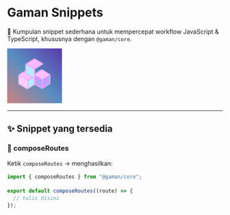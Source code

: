 # Gaman Snippets

🚀 Kumpulan snippet sederhana untuk mempercepat workflow JavaScript & TypeScript, khususnya dengan `@gaman/core`.

![Gaman Snippets](images/icon.png)

---

## ✨ Snippet yang tersedia

### 📌 composeRoutes

Ketik `composeRoutes` → menghasilkan:

```ts
import { composeRoutes } from "@gaman/core";

export default composeRoutes((route) => {
  // tulis disini
});
```

